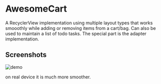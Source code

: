 # AwesomeCart
A RecyclerView implementation using multiple layout types that works smooothly while adding or removing items from a cart/bag. Can also be used 
to maintain a list of todo tasks. 
The special part is the adapter implementation. 

Screenshots
-----------
![demo](https://github.com/Dvik/AwesomeCart/tree/master/gif/cart.gif)

on real device it is much more smoother.
